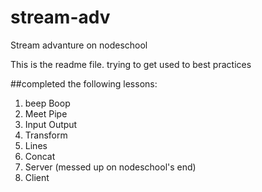 # stream-adv
Stream advanture on nodeschool

This is the readme file. trying to get used to best practices

##completed the following lessons:
1. beep Boop
2. Meet Pipe
3. Input Output
4. Transform
5. Lines
6. Concat
7. Server (messed up on nodeschool's end)
8. Client

